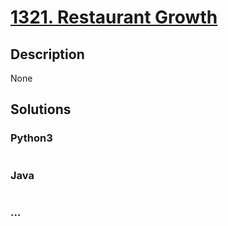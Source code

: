 # [1321. Restaurant Growth](https://leetcode.com/problems/restaurant-growth)

## Description
None


## Solutions


### Python3

```python

```

### Java

```java

```

### ...
```

```
